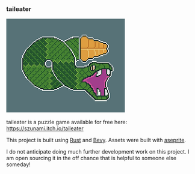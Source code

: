 ### taileater

![](logo.png)

taileater is a puzzle game available for free here: https://szunami.itch.io/taileater

This project is built using [Rust](https://www.rust-lang.org/) and [Bevy](https://bevyengine.org/). Assets were built with [aseprite](https://www.aseprite.org/).


I do not anticipate doing much further development work on this project. I am open sourcing it in the off chance that is helpful to someone else someday!